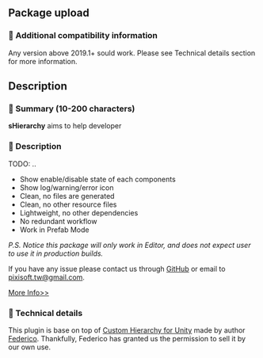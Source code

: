 ## Package upload

### :pencil: Additional compatibility information

Any version above 2019.1+ sould work. Please see Technical details section for more information.

## Description

### :pencil: Summary (10-200 characters)

**sHierarchy** aims to help developer

### :pencil: Description

TODO: ..

* Show enable/disable state of each components
* Show log/warning/error icon
* Clean, no files are generated
* Clean, no other resource files
* Lightweight, no other dependencies
* No redundant workflow
* Work in Prefab Mode

*P.S. Notice this package will only work in Editor, and does not expect user
to use it in production builds.*

If you have any issue please contact us through [GitHub](https://github.com/Pixisoft)
or email to pixisoft.tw@gmail.com.

[More Info>>](https://github.com/Pixisoft/sHierarchy)

### :pencil: Technical details

This plugin is base on top of [Custom Hierarchy for Unity](https://github.com/febucci/unitypackage-custom-hierarchy)
made by author [Federico](https://github.com/febucci). Thankfully, Federico has
granted us the permission to sell it by our own use.
